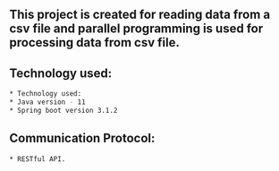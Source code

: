 ## This project is created for reading data from a csv file and parallel programming is used for processing data from csv file.
## Technology used:
```bash
* Technology used:
* Java version - 11
* Spring boot version 3.1.2
```

## Communication Protocol:
```bash
* RESTful API.
```
